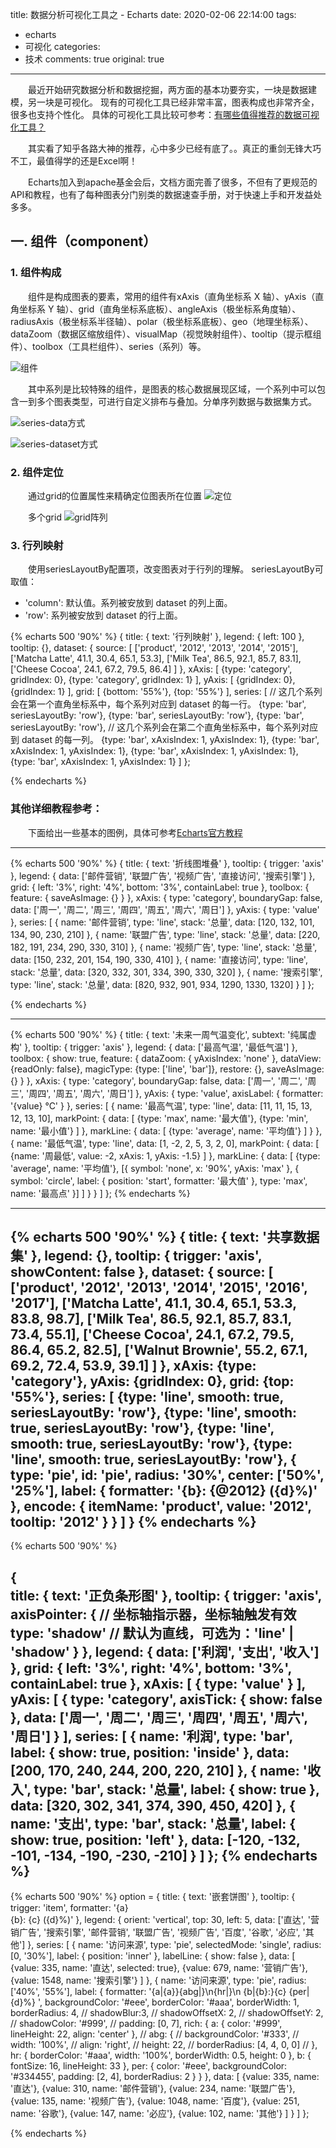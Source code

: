 title: 数据分析可视化工具之 - Echarts
date: 2020-02-06 22:14:00
tags:
  - echarts
  - 可视化
categories:
  - 技术
comments: true
original: true

---

&emsp;&emsp;最近开始研究数据分析和数据挖掘，两方面的基本功要夯实，一块是数据建模，另一块是可视化。 现有的可视化工具已经非常丰富，图表构成也非常齐全，很多也支持个性化。 具体的可视化工具比较可参考：[有哪些值得推荐的数据可视化工具？](https://www.zhihu.com/question/19929609)

&emsp;&emsp;其实看了知乎各路大神的推荐，心中多少已经有底了。。真正的重剑无锋大巧不工，最值得学的还是Excel啊！

&emsp;&emsp;Echarts加入到apache基金会后，文档方面完善了很多，不但有了更规范的API和教程，也有了每种图表分门别类的数据速查手册，对于快速上手和开发益处多多。

## 一. 组件（component）

### 1. 组件构成

&emsp;&emsp;组件是构成图表的要素，常用的组件有xAxis（直角坐标系 X 轴）、yAxis（直角坐标系 Y 轴）、grid（直角坐标系底板）、angleAxis（极坐标系角度轴）、radiusAxis（极坐标系半径轴）、polar（极坐标系底板）、geo（地理坐标系）、dataZoom（数据区缩放组件）、visualMap（视觉映射组件）、tooltip（提示框组件）、toolbox（工具栏组件）、series（系列）等。

![组件](https://s2.ax1x.com/2020/02/14/1v89js.jpg)


&emsp;&emsp;其中系列是比较特殊的组件，是图表的核心数据展现区域，一个系列中可以包含一到多个图表类型，可进行自定义排布与叠加。分单序列数据与数据集方式。

![series-data方式](https://s2.ax1x.com/2020/02/14/1vGKJS.jpg)

![series-dataset方式](https://s2.ax1x.com/2020/02/14/1vGdWF.jpg)

### 2. 组件定位

&emsp;&emsp;通过grid的位置属性来精确定位图表所在位置
![定位](https://s2.ax1x.com/2020/02/14/1vJwAP.jpg)

&emsp;&emsp;多个grid
![grid阵列](https://s2.ax1x.com/2020/02/15/1vJv4K.jpg)


### 3. 行列映射

&emsp;&emsp;使用seriesLayoutBy配置项，改变图表对于行列的理解。 seriesLayoutBy可取值：

* 'column': 默认值。系列被安放到 dataset 的列上面。
* 'row': 系列被安放到 dataset 的行上面。

{% echarts 500 '90%' %}
{
    title: {
        text: '行列映射'
    },
    legend: {
        left: 100
    },
    tooltip: {},
    dataset: {
        source: [
            ['product', '2012', '2013', '2014', '2015'],
            ['Matcha Latte', 41.1, 30.4, 65.1, 53.3],
            ['Milk Tea', 86.5, 92.1, 85.7, 83.1],
            ['Cheese Cocoa', 24.1, 67.2, 79.5, 86.4]
        ]
    },
    xAxis: [
        {type: 'category', gridIndex: 0},
        {type: 'category', gridIndex: 1}
    ],
    yAxis: [
        {gridIndex: 0},
        {gridIndex: 1}
    ],
    grid: [
        {bottom: '55%'},
        {top: '55%'}
    ],
    series: [
        // 这几个系列会在第一个直角坐标系中，每个系列对应到 dataset 的每一行。
        {type: 'bar', seriesLayoutBy: 'row'},
        {type: 'bar', seriesLayoutBy: 'row'},
        {type: 'bar', seriesLayoutBy: 'row'},
        // 这几个系列会在第二个直角坐标系中，每个系列对应到 dataset 的每一列。
        {type: 'bar', xAxisIndex: 1, yAxisIndex: 1},
        {type: 'bar', xAxisIndex: 1, yAxisIndex: 1},
        {type: 'bar', xAxisIndex: 1, yAxisIndex: 1},
        {type: 'bar', xAxisIndex: 1, yAxisIndex: 1}
    ]
};

{% endecharts %}

### 其他详细教程参考：

&emsp;&emsp;下面给出一些基本的图例，具体可参考[Echarts官方教程](https://www.echartsjs.com/zh/tutorial.html)

------

{% echarts 500 '90%' %}
{
    title: {
        text: '折线图堆叠'
    },
    tooltip: {
        trigger: 'axis'
    },
    legend: {
        data: ['邮件营销', '联盟广告', '视频广告', '直接访问', '搜索引擎']
    },
    grid: {
        left: '3%',
        right: '4%',
        bottom: '3%',
        containLabel: true
    },
    toolbox: {
        feature: {
            saveAsImage: {}
        }
    },
    xAxis: {
        type: 'category',
        boundaryGap: false,
        data: ['周一', '周二', '周三', '周四', '周五', '周六', '周日']
    },
    yAxis: {
        type: 'value'
    },
    series: [
        {
            name: '邮件营销',
            type: 'line',
            stack: '总量',
            data: [120, 132, 101, 134, 90, 230, 210]
        },
        {
            name: '联盟广告',
            type: 'line',
            stack: '总量',
            data: [220, 182, 191, 234, 290, 330, 310]
        },
        {
            name: '视频广告',
            type: 'line',
            stack: '总量',
            data: [150, 232, 201, 154, 190, 330, 410]
        },
        {
            name: '直接访问',
            type: 'line',
            stack: '总量',
            data: [320, 332, 301, 334, 390, 330, 320]
        },
        {
            name: '搜索引擎',
            type: 'line',
            stack: '总量',
            data: [820, 932, 901, 934, 1290, 1330, 1320]
        }
    ]
};

{% endecharts %}

------

{% echarts 500 '90%' %}
{
    title: {
        text: '未来一周气温变化',
        subtext: '纯属虚构'
    },
    tooltip: {
        trigger: 'axis'
    },
    legend: {
        data: ['最高气温', '最低气温']
    },
    toolbox: {
        show: true,
        feature: {
            dataZoom: {
                yAxisIndex: 'none'
            },
            dataView: {readOnly: false},
            magicType: {type: ['line', 'bar']},
            restore: {},
            saveAsImage: {}
        }
    },
    xAxis: {
        type: 'category',
        boundaryGap: false,
        data: ['周一', '周二', '周三', '周四', '周五', '周六', '周日']
    },
    yAxis: {
        type: 'value',
        axisLabel: {
            formatter: '{value} °C'
        }
    },
    series: [
        {
            name: '最高气温',
            type: 'line',
            data: [11, 11, 15, 13, 12, 13, 10],
            markPoint: {
                data: [
                    {type: 'max', name: '最大值'},
                    {type: 'min', name: '最小值'}
                ]
            },
            markLine: {
                data: [
                    {type: 'average', name: '平均值'}
                ]
            }
        },
        {
            name: '最低气温',
            type: 'line',
            data: [1, -2, 2, 5, 3, 2, 0],
            markPoint: {
                data: [
                    {name: '周最低', value: -2, xAxis: 1, yAxis: -1.5}
                ]
            },
            markLine: {
                data: [
                    {type: 'average', name: '平均值'},
                    [{
                        symbol: 'none',
                        x: '90%',
                        yAxis: 'max'
                    }, {
                        symbol: 'circle',
                        label: {
                            position: 'start',
                            formatter: '最大值'
                        },
                        type: 'max',
                        name: '最高点'
                    }]
                ]
            }
        }
    ]
};
{% endecharts %}

------

{% echarts 500 '90%' %}
{
    title: {
        text: '共享数据集'
    },
    legend: {},
    tooltip: {
        trigger: 'axis',
        showContent: false
    },
    dataset: {
        source: [
            ['product', '2012', '2013', '2014', '2015', '2016', '2017'],
            ['Matcha Latte', 41.1, 30.4, 65.1, 53.3, 83.8, 98.7],
            ['Milk Tea', 86.5, 92.1, 85.7, 83.1, 73.4, 55.1],
            ['Cheese Cocoa', 24.1, 67.2, 79.5, 86.4, 65.2, 82.5],
            ['Walnut Brownie', 55.2, 67.1, 69.2, 72.4, 53.9, 39.1]
        ]
    },
    xAxis: {type: 'category'},
    yAxis: {gridIndex: 0},
    grid: {top: '55%'},
    series: [
        {type: 'line', smooth: true, seriesLayoutBy: 'row'},
        {type: 'line', smooth: true, seriesLayoutBy: 'row'},
        {type: 'line', smooth: true, seriesLayoutBy: 'row'},
        {type: 'line', smooth: true, seriesLayoutBy: 'row'},
        {
            type: 'pie',
            id: 'pie',
            radius: '30%',
            center: ['50%', '25%'],
            label: {
                formatter: '{b}: {@2012} ({d}%)'
            },
            encode: {
                itemName: 'product',
                value: '2012',
                tooltip: '2012'
            }
        }
    ]
}
{% endecharts %}
------

{% echarts 500 '90%' %}

{    
    title: {
         text: '正负条形图'
    },
    tooltip: {
        trigger: 'axis',
        axisPointer: {            // 坐标轴指示器，坐标轴触发有效
            type: 'shadow'        // 默认为直线，可选为：'line' | 'shadow'
        }
    },
    legend: {
        data: ['利润', '支出', '收入']
    },
    grid: {
        left: '3%',
        right: '4%',
        bottom: '3%',
        containLabel: true
    },
    xAxis: [
        {
            type: 'value'
        }
    ],
    yAxis: [
        {
            type: 'category',
            axisTick: {
                show: false
            },
            data: ['周一', '周二', '周三', '周四', '周五', '周六', '周日']
        }
    ],
    series: [
        {
            name: '利润',
            type: 'bar',
            label: {
                show: true,
                position: 'inside'
            },
            data: [200, 170, 240, 244, 200, 220, 210]
        },
        {
            name: '收入',
            type: 'bar',
            stack: '总量',
            label: {
                show: true
            },
            data: [320, 302, 341, 374, 390, 450, 420]
        },
        {
            name: '支出',
            type: 'bar',
            stack: '总量',
            label: {
                show: true,
                position: 'left'
            },
            data: [-120, -132, -101, -134, -190, -230, -210]
        }
    ]
};
{% endecharts %}
------

{% echarts 500 '90%' %}
option = {
    title: {
        text: '嵌套饼图'
    },
    tooltip: {
        trigger: 'item',
        formatter: '{a} <br/>{b}: {c} ({d}%)'
    },
    legend: {
        orient: 'vertical',
        top: 30,
        left: 5,
        data: ['直达', '营销广告', '搜索引擎', '邮件营销', '联盟广告', '视频广告', '百度', '谷歌', '必应', '其他']
    },
    series: [
        {
            name: '访问来源',
            type: 'pie',
            selectedMode: 'single',
            radius: [0, '30%'],
            label: {
                position: 'inner'
            },
            labelLine: {
                show: false
            },
            data: [
                {value: 335, name: '直达', selected: true},
                {value: 679, name: '营销广告'},
                {value: 1548, name: '搜索引擎'}
            ]
        },
        {
            name: '访问来源',
            type: 'pie',
            radius: ['40%', '55%'],
            label: {
                formatter: '{a|{a}}{abg|}\n{hr|}\n  {b|{b}:}{c}  {per|{d}%}  ',
                backgroundColor: '#eee',
                borderColor: '#aaa',
                borderWidth: 1,
                borderRadius: 4,
                // shadowBlur:3,
                // shadowOffsetX: 2,
                // shadowOffsetY: 2,
                // shadowColor: '#999',
                // padding: [0, 7],
                rich: {
                    a: {
                        color: '#999',
                        lineHeight: 22,
                        align: 'center'
                    },
                    // abg: {
                    //     backgroundColor: '#333',
                    //     width: '100%',
                    //     align: 'right',
                    //     height: 22,
                    //     borderRadius: [4, 4, 0, 0]
                    // },
                    hr: {
                        borderColor: '#aaa',
                        width: '100%',
                        borderWidth: 0.5,
                        height: 0
                    },
                    b: {
                        fontSize: 16,
                        lineHeight: 33
                    },
                    per: {
                        color: '#eee',
                        backgroundColor: '#334455',
                        padding: [2, 4],
                        borderRadius: 2
                    }
                }
            },
            data: [
                {value: 335, name: '直达'},
                {value: 310, name: '邮件营销'},
                {value: 234, name: '联盟广告'},
                {value: 135, name: '视频广告'},
                {value: 1048, name: '百度'},
                {value: 251, name: '谷歌'},
                {value: 147, name: '必应'},
                {value: 102, name: '其他'}
            ]
        }
    ]
};

{% endecharts %}